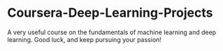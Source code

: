﻿# Coursera-Deep-Learning-Projects
A very useful course on the fundamentals of machine learning and deep learning. Good luck, and keep pursuing your passion!
